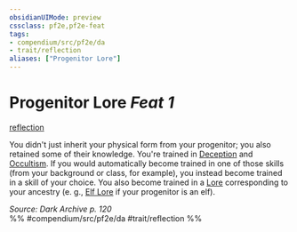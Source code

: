 ```yaml
---
obsidianUIMode: preview
cssclass: pf2e,pf2e-feat
tags:
- compendium/src/pf2e/da
- trait/reflection
aliases: ["Progenitor Lore"]
---
```

# Progenitor Lore  *Feat 1*  
[reflection](reflection-da.md "Reflection Ancestry & Heritage Trait")  


You didn't just inherit your physical form from your progenitor; you also retained some of their knowledge. You're trained in [Deception](skills.md#Deception) and [Occultism](skills.md#Occultism). If you would automatically become trained in one of those skills (from your background or class, for example), you instead become trained in a skill of your choice. You also become trained in a [Lore](skills.md#Lore) corresponding to your ancestry (e. g., [Elf Lore](skills.md#Lore) if your progenitor is an elf).

*Source: Dark Archive p. 120*  
%% #compendium/src/pf2e/da #trait/reflection %%
